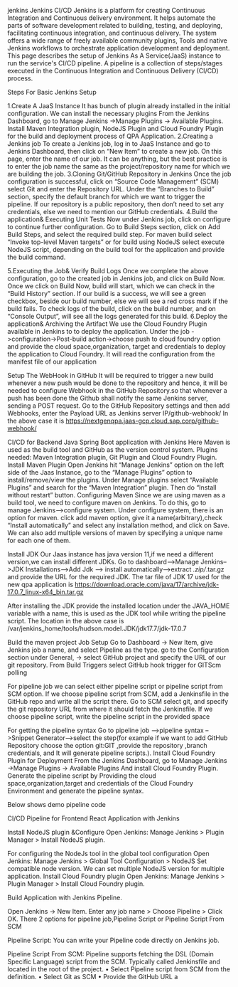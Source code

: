 jenkins
Jenkins CI/CD
Jenkins is a platform for creating Continuous Integration and Continuous delivery environment. It helps automate the parts of software development related to building, testing, and deploying, facilitating continuous integration, and continuous delivery. The system offers a wide range of freely available community plugins, Tools and native Jenkins workflows to orchestrate application development and deployment.
This page describes the setup of Jenkins As A Service(JaaS) instance to run the service's CI/CD pipeline. A pipeline is a collection of steps/stages executed in the Continuous Integration and Continuous Delivery (CI/CD) process. 

Steps For Basic Jenkins Setup

1.Create A JaaS Instance
It has bunch of  plugin already installed  in the initial configuration. We can install the necessary plugins  From the Jenkins Dashboard, go to Manage Jenkins ->Manage Plugins -> Available Plugins.
Install Maven Integration plugin, NodeJS Plugin and Cloud Foundry Plugin for the build and deployment process of QPA Application.
2.Creating a Jenkins job
To create a Jenkins job, log in to JaaS Instance and go to Jenkins Dashboard, then click on “New Item” to create a new job. On this page, enter the name of our job. It can be anything, but the best practice is to enter the job name the same as the project/repository name for which we are building the job.
3.Cloning Git/GitHub Repository in Jenkins
Once the job configuration is successful, click on “Source Code Management” (SCM) select Git and enter the Repository URL. Under the “Branches to Build” section,  specify the default branch for which we want to trigger the pipeline. If our repository is a public repository, then  don’t need to set any credentials, else we need to mention our GitHub credentials.
4.Build the application& Executing Unit Tests
Now under Jenkins job, click on configure to continue further configuration. Go to Build Steps section, click on Add Build Steps, and select the required build step. For maven build select “Invoke top-level Maven targets” or for build using NodeJS select execute NodeJS script, depending on the build tool for the application and provide the build command.

5.Executing the Job& Verify Build Logs
Once we complete the above configuration, go to the created job in Jenkins job, and click on Build Now. Once we click on Build Now, build will start, which we can check in the “Build History” section. If our build is a success, we will see a green checkbox, beside our build number, else we will see a red cross mark if the build fails.
To check logs of the build, click on the build number, and on “Console Output”, will see all the logs generated for this build.
6.Deploy the application& Archiving the Artifact
We use the Cloud Foundry Plugin available in Jenkins to to deploy the application. Under the job ->configuration->Post-build action->choose push to cloud foundry option and provide the cloud space,organization, target and credentials to deploy the application to Cloud Foundry. It will read the configuration from the manifest file of our application

Setup The WebHook in GitHub
It will be required to trigger a new build whenever a new push would be done to the repository and hence, it will be needed  to configure Webhook in the GitHub Repository.so that whenever a push has been done the Github shall notify the same Jenkins server, sending a POST request. Go to the GitHub Repository settings and then add Webhooks, enter the Payload URL as Jenkins server IP/github-webhook/ 
In the above case it is https://nextgenqpa.jaas-gcp.cloud.sap.corp/github-webhook/











CI/CD for Backend Java Spring Boot application with Jenkins
Here Maven is used as the build tool and GitHub as the version control system.
Plugins needed: Maven Integration plugin, Git Plugin and Cloud Foundry Plugin.
Install Maven Plugin 
Open Jenkins hit “Manage Jenkins” option on the left side of the Jaas Instance, go to the “Manage Plugins” option to install/remove/view the plugins. Under Manage plugins  select “Available Plugins” and search for the “Maven Integration” plugin. Then do “Install without restart” button.
Configuring Maven
Since we are using maven as a build tool, we need to configure maven on Jenkins. To do this, go to manage Jenkins–>configure system. Under configure system, there is an option for maven. click add maven option, give it a name(arbitrary),check “Install automatically” and select any installation method, and click on Save.
We can also add multiple versions of maven by specifying a unique name for each one of them.
 
Install JDK 
Our Jaas instance has java version 11,if we need a different version,we can install different JDKs. Go to dashboard–>Manage Jenkins–>JDK Installations–>Add Jdk –> install automatically–>extract *.zip/*.tar.gz and provide the URL for the required JDK.
The tar file of JDK 17  used for the  new qpa  application is https://download.oracle.com/java/17/archive/jdk-17.0.7_linux-x64_bin.tar.gz

After installing the JDK provide the installed location under the JAVA_HOME variable with a name, this is used as the JDK tool while writing the pipeline script.
The location in the above case is  /var/jenkins_home/tools/hudson.model.JDK/jdk17.7/jdk-17.0.7

Build the maven project
Job Setup
Go to Dashboard -> New Item, give Jenkins job a name, and select Pipeline as the type. go to the Configuration section under General, -> select GitHub project and specify the URL of our git repository. From Build Triggers select GitHub hook trigger for GITScm polling

For pipeline job we can select either pipeline script or pipeline script from SCM option. If we choose pipeline script from SCM, add a Jenkinsfile in the GitHub repo and write all the script there. Go to SCM select git, and specify the git repository URL from where it should fetch the Jenkinsfile. If we choose pipeline script, write the pipeline script in the provided space

For getting the pipeline syntax Go to pipeline job –>pipeline syntax –>Snippet Generator–>select the step(for example if we want to add GitHub Repository choose the option git:GIT ,provide the repository ,branch credentials, and It will generate pipeline scripts.).
Install Cloud Foundry Plugin for Deployment
From the Jenkins Dashboard, go to Manage Jenkins ->Manage Plugins -> Available Plugins
And install Cloud Foundry Plugin.
Generate the pipeline script by Providing the cloud space,organization,target and credentials of the Cloud Foundry Environment  and generate the pipeline syntax. 

Below shows demo pipeline code

CI/CD Pipeline for Frontend React Application with Jenkins

Install NodeJS plugin &Configure
Open Jenkins: Manage Jenkins > Plugin Manager > Install NodeJS plugin.

For configuring the NodeJs tool in the global tool configuration 
Open Jenkins: Manage Jenkins > Global Tool Configuration > NodeJS
Set compatible node version. We can set multiple NodeJS version for multiple application.
Install Cloud Foundry plugin
Open Jenkins: Manage Jenkins > Plugin Manager > Install Cloud Foundry plugin.


Build Application with Jenkins Pipeline.
 
Open Jenkins -> New Item. Enter any job name > Choose Pipeline > Click OK.
There 2 options for pipeline job,Pipeline Script or Pipeline Script From SCM

Pipeline Script:
You can write your Pipeline code directly on Jenkins job.

Pipeline Script From SCM:
Pipeline supports fetching the DSL (Domain Specific Language) script from the SCM. Typically called Jenkinsfile and located in the root of the project.
•	Select Pipeline script from SCM from the definition.
•	Select Git as SCM
•	Provide the GitHub URL a
